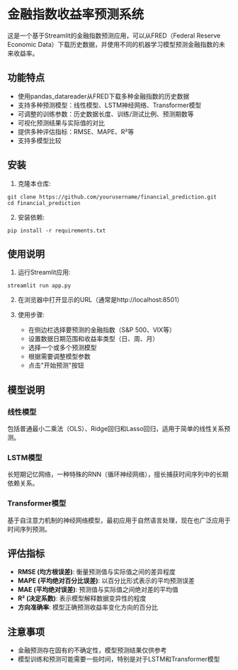 # 金融指数收益率预测系统

这是一个基于Streamlit的金融指数预测应用，可以从FRED（Federal Reserve Economic Data）下载历史数据，并使用不同的机器学习模型预测金融指数的未来收益率。

## 功能特点

- 使用pandas_datareader从FRED下载多种金融指数的历史数据
- 支持多种预测模型：线性模型、LSTM神经网络、Transformer模型
- 可调整的训练参数：历史数据长度、训练/测试比例、预测期数等
- 可视化预测结果与实际值的对比
- 提供多种评估指标：RMSE、MAPE、R²等
- 支持多模型比较

## 安装

1. 克隆本仓库:
```
git clone https://github.com/yourusername/financial_prediction.git
cd financial_prediction
```

2. 安装依赖:
```
pip install -r requirements.txt
```

## 使用说明

1. 运行Streamlit应用:
```
streamlit run app.py
```

2. 在浏览器中打开显示的URL（通常是http://localhost:8501）

3. 使用步骤:
   - 在侧边栏选择要预测的金融指数（S&P 500、VIX等）
   - 设置数据日期范围和收益率类型（日、周、月）
   - 选择一个或多个预测模型
   - 根据需要调整模型参数
   - 点击"开始预测"按钮

## 模型说明

### 线性模型
包括普通最小二乘法（OLS）、Ridge回归和Lasso回归，适用于简单的线性关系预测。

### LSTM模型
长短期记忆网络，一种特殊的RNN（循环神经网络），擅长捕获时间序列中的长期依赖关系。

### Transformer模型
基于自注意力机制的神经网络模型，最初应用于自然语言处理，现在也广泛应用于时间序列预测。

## 评估指标

- **RMSE (均方根误差)**: 衡量预测值与实际值之间的差异程度
- **MAPE (平均绝对百分比误差)**: 以百分比形式表示的平均预测误差
- **MAE (平均绝对误差)**: 预测值与实际值之间绝对差的平均值
- **R² (决定系数)**: 表示模型解释数据变异性的程度
- **方向准确率**: 模型正确预测收益率变化方向的百分比

## 注意事项

- 金融预测存在固有的不确定性，模型预测结果仅供参考
- 模型训练和预测可能需要一些时间，特别是对于LSTM和Transformer模型 